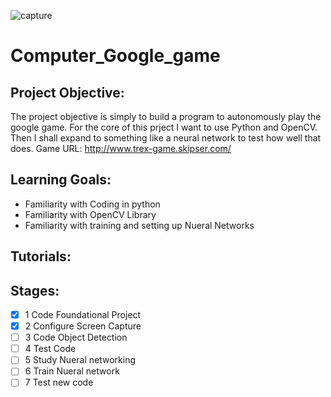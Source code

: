 ![capture](https://user-images.githubusercontent.com/36031736/36649655-69b84130-1ad1-11e8-8c55-3bdcbb61a471.JPG)

# Computer_Google_game
## Project Objective: 

The project objective is simply to build a program to autonomously play the google game. For the core of this prject I want to use Python and OpenCV. Then I shall expand to something like a neural network to test how well that does. 
Game URL: http://www.trex-game.skipser.com/

## Learning Goals:

* Familiarity with Coding in python
* Familiarity with OpenCV Library
* Familiarity with training and setting up Nueral Networks

## Tutorials:

## Stages:
- [X] 1 Code Foundational Project
- [X] 2 Configure Screen Capture
- [ ] 3 Code Object Detection
- [ ] 4 Test Code
- [ ] 5 Study Nueral networking
- [ ] 6 Train Nueral network
- [ ] 7 Test new code

